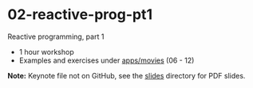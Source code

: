 # 02-reactive-prog-pt1

Reactive programming, part 1

- 1 hour workshop
- Examples and exercises under [apps/movies](/apps/movies) (06 - 12)

**Note:** Keynote file not on GitHub, see the [slides](/slides) directory for PDF slides.